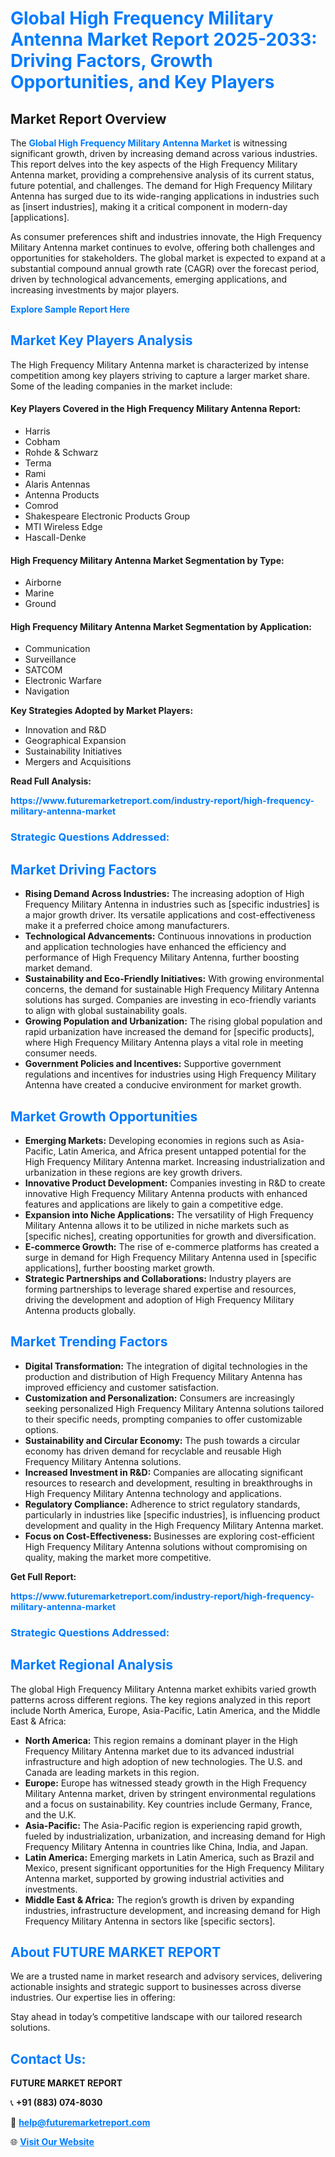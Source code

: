 <h1 style="color: #007BFF;">Global High Frequency Military Antenna Market Report 2025-2033: Driving Factors, Growth Opportunities, and Key Players</h1>

<section id="overview">
<h2>Market Report Overview</h2>
<p>The <a href="https://www.futuremarketreport.com/industry-report/high-frequency-military-antenna-market" style="color: #007BFF; text-decoration: none;"><strong>Global High Frequency Military Antenna Market</strong></a> is witnessing significant growth, driven by increasing demand across various industries. This report delves into the key aspects of the High Frequency Military Antenna market, providing a comprehensive analysis of its current status, future potential, and challenges. The demand for High Frequency Military Antenna has surged due to its wide-ranging applications in industries such as [insert industries], making it a critical component in modern-day [applications].</p>
<p>As consumer preferences shift and industries innovate, the High Frequency Military Antenna market continues to evolve, offering both challenges and opportunities for stakeholders. The global market is expected to expand at a substantial compound annual growth rate (CAGR) over the forecast period, driven by technological advancements, emerging applications, and increasing investments by major players.</p>
</section>

<section id="overview">
<p><a href="https://www.futuremarketreport.com/request-sample/reportId=106073" style="color: #007BFF; text-decoration: none;"><strong>Explore Sample Report Here</strong></a></p>
</section>

<section id="key-players">
<h2 style="color: #007BFF;">Market Key Players Analysis</h2>
<p>The High Frequency Military Antenna market is characterized by intense competition among key players striving to capture a larger market share. Some of the leading companies in the market include:</p>
<h4>Key Players Covered in the High Frequency Military Antenna Report:</h4>
<ul><li>Harris</li><li>Cobham</li><li>Rohde &amp; Schwarz</li><li>Terma</li><li>Rami</li><li>Alaris Antennas</li><li>Antenna Products</li><li>Comrod</li><li>Shakespeare Electronic Products Group</li><li>MTI Wireless Edge</li><li>Hascall-Denke</li></ul>
<h4>High Frequency Military Antenna Market Segmentation by Type:</h4>
<ul><li>Airborne</li><li>Marine</li><li>Ground</li></ul>

<h4>High Frequency Military Antenna Market Segmentation by Application:</h4>
<ul><li>Communication</li><li>Surveillance</li><li>SATCOM</li><li>Electronic Warfare</li><li>Navigation</li></ul>
<p><strong>Key Strategies Adopted by Market Players:</strong></p>
<ul>
<li>Innovation and R&D</li>
<li>Geographical Expansion</li>
<li>Sustainability Initiatives</li>
<li>Mergers and Acquisitions</li>
</ul>
</section>

<section>
<p><strong>Read Full Analysis: </strong></p><a href="https://www.futuremarketreport.com/industry-report/high-frequency-military-antenna-market" style="color: #007BFF; text-decoration: none;"><strong>https://www.futuremarketreport.com/industry-report/high-frequency-military-antenna-market</strong></a>
<h3 style="color: #007BFF;">Strategic Questions Addressed:</h3>
</section>

<section id="driving-factors">
<h2 style="color: #007BFF;">Market Driving Factors</h2>
<ul>
<li><strong>Rising Demand Across Industries:</strong> The increasing adoption of High Frequency Military Antenna in industries such as [specific industries] is a major growth driver. Its versatile applications and cost-effectiveness make it a preferred choice among manufacturers.</li>
<li><strong>Technological Advancements:</strong> Continuous innovations in production and application technologies have enhanced the efficiency and performance of High Frequency Military Antenna, further boosting market demand.</li>
<li><strong>Sustainability and Eco-Friendly Initiatives:</strong> With growing environmental concerns, the demand for sustainable High Frequency Military Antenna solutions has surged. Companies are investing in eco-friendly variants to align with global sustainability goals.</li>
<li><strong>Growing Population and Urbanization:</strong> The rising global population and rapid urbanization have increased the demand for [specific products], where High Frequency Military Antenna plays a vital role in meeting consumer needs.</li>
<li><strong>Government Policies and Incentives:</strong> Supportive government regulations and incentives for industries using High Frequency Military Antenna have created a conducive environment for market growth.</li>
</ul>
</section>

<section id="growth-opportunities">
<h2 style="color: #007BFF;">Market Growth Opportunities</h2>
<ul>
<li><strong>Emerging Markets:</strong> Developing economies in regions such as Asia-Pacific, Latin America, and Africa present untapped potential for the High Frequency Military Antenna market. Increasing industrialization and urbanization in these regions are key growth drivers.</li>
<li><strong>Innovative Product Development:</strong> Companies investing in R&D to create innovative High Frequency Military Antenna products with enhanced features and applications are likely to gain a competitive edge.</li>
<li><strong>Expansion into Niche Applications:</strong> The versatility of High Frequency Military Antenna allows it to be utilized in niche markets such as [specific niches], creating opportunities for growth and diversification.</li>
<li><strong>E-commerce Growth:</strong> The rise of e-commerce platforms has created a surge in demand for High Frequency Military Antenna used in [specific applications], further boosting market growth.</li>
<li><strong>Strategic Partnerships and Collaborations:</strong> Industry players are forming partnerships to leverage shared expertise and resources, driving the development and adoption of High Frequency Military Antenna products globally.</li>
</ul>
</section>

<section id="trending-factors">
<h2 style="color: #007BFF;">Market Trending Factors</h2>
<ul>
<li><strong>Digital Transformation:</strong> The integration of digital technologies in the production and distribution of High Frequency Military Antenna has improved efficiency and customer satisfaction.</li>
<li><strong>Customization and Personalization:</strong> Consumers are increasingly seeking personalized High Frequency Military Antenna solutions tailored to their specific needs, prompting companies to offer customizable options.</li>
<li><strong>Sustainability and Circular Economy:</strong> The push towards a circular economy has driven demand for recyclable and reusable High Frequency Military Antenna solutions.</li>
<li><strong>Increased Investment in R&D:</strong> Companies are allocating significant resources to research and development, resulting in breakthroughs in High Frequency Military Antenna technology and applications.</li>
<li><strong>Regulatory Compliance:</strong> Adherence to strict regulatory standards, particularly in industries like [specific industries], is influencing product development and quality in the High Frequency Military Antenna market.</li>
<li><strong>Focus on Cost-Effectiveness:</strong> Businesses are exploring cost-efficient High Frequency Military Antenna solutions without compromising on quality, making the market more competitive.</li>
</ul>
</section>

<section>
<p><strong>Get Full Report: </strong></p><a href="https://www.futuremarketreport.com/industry-report/high-frequency-military-antenna-market" style="color: #007BFF; text-decoration: none;"><strong>https://www.futuremarketreport.com/industry-report/high-frequency-military-antenna-market</strong></a>
<h3 style="color: #007BFF;">Strategic Questions Addressed:</h3>
</section>


<section id="regional-analysis">
<h2 style="color: #007BFF;">Market Regional Analysis</h2>
<p>The global High Frequency Military Antenna market exhibits varied growth patterns across different regions. The key regions analyzed in this report include North America, Europe, Asia-Pacific, Latin America, and the Middle East & Africa:</p>
<ul>
<li><strong>North America:</strong> This region remains a dominant player in the High Frequency Military Antenna market due to its advanced industrial infrastructure and high adoption of new technologies. The U.S. and Canada are leading markets in this region.</li>
<li><strong>Europe:</strong> Europe has witnessed steady growth in the High Frequency Military Antenna market, driven by stringent environmental regulations and a focus on sustainability. Key countries include Germany, France, and the U.K.</li>
<li><strong>Asia-Pacific:</strong> The Asia-Pacific region is experiencing rapid growth, fueled by industrialization, urbanization, and increasing demand for High Frequency Military Antenna in countries like China, India, and Japan.</li>
<li><strong>Latin America:</strong> Emerging markets in Latin America, such as Brazil and Mexico, present significant opportunities for the High Frequency Military Antenna market, supported by growing industrial activities and investments.</li>
<li><strong>Middle East & Africa:</strong> The region’s growth is driven by expanding industries, infrastructure development, and increasing demand for High Frequency Military Antenna in sectors like [specific sectors].</li>
</ul>
</section>

<footer>
<h2 style="color: #007BFF;">About FUTURE MARKET REPORT</h2>
<p>We are a trusted name in market research and advisory services, delivering actionable insights and strategic support to businesses across diverse industries. Our expertise lies in offering:</p>

<p>Stay ahead in today’s competitive landscape with our tailored research solutions.</p>

<h2 style="color: #007BFF;">Contact Us:</h2>
<p><strong>FUTURE MARKET REPORT</strong></p>
<p>📞 <strong>+91 (883) 074-8030</strong></p>
<p>📧 <strong><a href="mailto:help@futuremarketreport.com" style="color: #007BFF;">help@futuremarketreport.com</a></strong></p>
<p>🌐 <strong><a href="https://www.futuremarketreport.com/" style="color: #007BFF;">Visit Our Website</a></strong></p>
</footer>